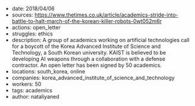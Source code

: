 - date: 2018/04/06
- sources: https://www.thetimes.co.uk/article/academics-stride-into-battle-to-halt-march-of-the-korean-killer-robots-0wt052m6r
- actions: open_letter
- struggles: ethics
- description: A group of academics working on artificial technologies call for a boycott of the Korea Advanced Institute of Science and Technology, a South Korean university. KAIST is believed to be developing AI weapons through a collaboration with a defense contractor. An open letter has been signed by 50 academics.
- locations: south_korea, online
- companies: korea_advanced_institute_of_science_and_technology
- workers: 50
- tags: academics
- author: nataliyaned

